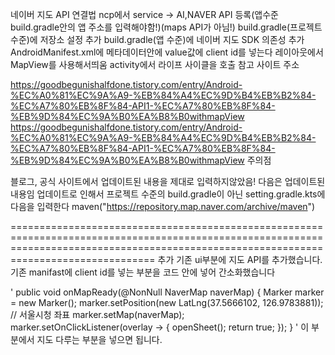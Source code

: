네이버 지도 API 연결법
ncp에서 service -> AI,NAVER API 등록(앱수준 build.gradle안의 앱 주소를 입력해야함!)(maps API가 아님!)
build.gradle(프로젝트 수준)에 저장소 설정 추가
build.gradle(앱 수준)에 네이버 지도 SDK 의존성 추가
AndroidManifest.xml에 메타데이터안에 value값에 client id를 넣는다
레이아웃에서 MapView를 사용해서띄움
activity에서 라이프 사이클을 호출
참고 사이트 주소

https://goodbegunishalfdone.tistory.com/entry/Android-%EC%A0%81%EC%9A%A9-%EB%84%A4%EC%9D%B4%EB%B2%84-%EC%A7%80%EB%8F%84-API1-%EC%A7%80%EB%8F%84-%EB%9D%84%EC%9A%B0%EA%B8%B0withmapView
https://goodbegunishalfdone.tistory.com/entry/Android-%EC%A0%81%EC%9A%A9-%EB%84%A4%EC%9D%B4%EB%B2%84-%EC%A7%80%EB%8F%84-API1-%EC%A7%80%EB%8F%84-%EB%9D%84%EC%9A%B0%EA%B8%B0withmapView
주의점

블로그, 공식 사이트에서 업데이트된 내용을 제대로 입력하지않았음! 다음은 업데이트된 내용임
업데이트로 인해서 프로젝트 수준의 build.gradle이 아닌 setting.gradle.kts에 다음을 입력한다
maven("https://repository.map.naver.com/archive/maven")

===========================================================================================================================================================================================
추가
기존 ui부분에 지도 API를 추가했습니다.
기존 manifast에 client id를 넣는 부분을 코드 안에 넣어 간소화했습니다

'
    public void onMapReady(@NonNull NaverMap naverMap) {
        Marker marker = new Marker();
        marker.setPosition(new LatLng(37.5666102, 126.9783881)); // 서울시청 좌표
        marker.setMap(naverMap);
        marker.setOnClickListener(overlay -> {
            openSheet();
            return true;
        });
    }
'
이 부분에서 지도 다루는 부분을 넣으면 됩니다.
